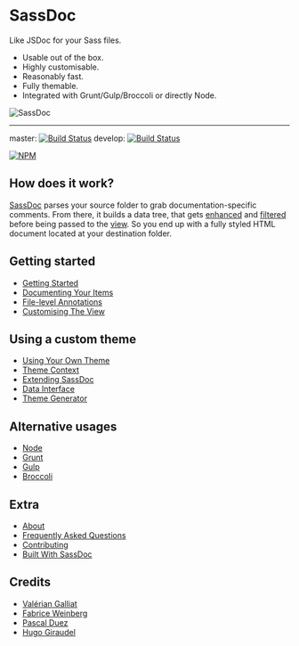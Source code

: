 # SassDoc

Like JSDoc for your Sass files.

* Usable out of the box.
* Highly customisable.
* Reasonably fast.
* Fully themable.
* Integrated with Grunt/Gulp/Broccoli or directly Node.

![SassDoc](http://sassdoc.com/assets/images/preview-image.png)

---

master: [![Build Status](https://travis-ci.org/SassDoc/sassdoc.svg?branch=master)](https://travis-ci.org/SassDoc/sassdoc)
develop: [![Build Status](https://travis-ci.org/SassDoc/sassdoc.svg?branch=develop)](https://travis-ci.org/SassDoc/sassdoc)

[![NPM](https://nodei.co/npm/sassdoc.png?downloads=true)](https://nodei.co/npm/sassdoc/)

## How does it work?

[SassDoc](http://github.com/sassdoc/sassdoc) parses your source folder to grab documentation-specific comments. From there, it builds a data tree, that gets [enhanced](http://github.com/sassdoc/sassdoc-indexer) and [filtered](http://github.com/sassdoc/sassdoc-filter) before being passed to the [view](http://github.com/sassdoc/sassdoc-theme-light). So you end up with a fully styled HTML document located at your destination folder.

## Getting started

* [Getting Started](http://sassdoc.com/getting-started/)
* [Documenting Your Items](http://sassdoc.com/documenting-your-items/)
* [File-level Annotations](http://sassdoc.com/file-level-annotations/)
* [Customising The View](http://sassdoc.com/customising-the-view/)

## Using a custom theme

* [Using Your Own Theme](http://sassdoc.com/using-your-own-theme/)
* [Theme Context](http://sassdoc.com/theme-context/)
* [Extending SassDoc](http://sassdoc.com/extending-sassdoc/)
* [Data Interface](http://sassdoc.com/data-interface/)
* [Theme Generator](http://sassdoc.com/theme-generator/)

## Alternative usages

* [Node](http://sassdoc.com/node/)
* [Grunt](http://sassdoc.com/grunt/)
* [Gulp](http://sassdoc.com/gulp/)
* [Broccoli](http://sassdoc.com/broccoli/)

## Extra

* [About](http://sassdoc.com/about/)
* [Frequently Asked Questions](http://sassdoc.com/frequently-asked-questions/)
* [Contributing](http://sassdoc.com/contributinh/)
* [Built With SassDoc](http://sassdoc.com/built-with-sassdoc/)

## Credits

* [Valérian Galliat](https://twitter.com/valeriangalliat)
* [Fabrice Weinberg](https://twitter.com/fweinb)
* [Pascal Duez](https://twitter.com/pascalduez)
* [Hugo Giraudel](http://twitter.com/HugoGiraudel)
